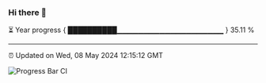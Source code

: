 ### Hi there 👋

⏳ Year progress { ██████████▁▁▁▁▁▁▁▁▁▁▁▁▁▁▁▁▁▁▁▁ } 35.11 %

---

⏰ Updated on Wed, 08 May 2024 12:15:12 GMT

![Progress Bar CI](https://github.com/Shyam-Makwana/GitHub-Actions-Demo/workflows/Progress%20Bar%20CI/badge.svg)
